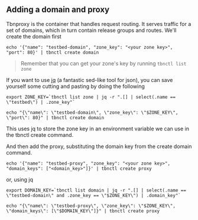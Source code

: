 ## Adding a domain and proxy

Tbnproxy is the container that handles request routing. It serves traffic for a
set of domains, which in turn contain release groups and routes. We'll create
the domain first

```shell
echo '{"name": "testbed-domain", "zone_key": "<your zone key>", "port": 80}' | tbnctl create domain
```

> Remember that you can get your zone's key by running `tbnctl list zone`

If you want to use [jq](https://stedolan.github.io/jq/) (a fantastic
sed-like tool for json), you can save
yourself some cutting and pasting by doing the following

```shell
export ZONE_KEY=`tbnctl list zone | jq -r ".[] | select(.name == \"testbed\") | .zone_key"`

echo "{\"name\": \"testbed-domain\", \"zone_key\": \"$ZONE_KEY\", \"port\": 80}" | tbnctl create domain
```

This uses jq to store the zone key in an environment variable we can
use in the tbnctl create command.

And then add the proxy, substituting the domain key from the create domain
command.

```shell
echo '{"name": "testbed-proxy", "zone_key": "<your zone key>", "domain_keys": ["<domain_key>"]}' | tbnctl create proxy
```

or, using jq

```shell
export DOMAIN_KEY=`tbnctl list domain | jq -r ".[] | select(.name == \"testbed-domain\" and .zone_key == \"$ZONE_KEY\") | .domain_key"`

echo "{\"name\": \"testbed-proxy\", \"zone_key\": \"$ZONE_KEY\", \"domain_keys\": [\"$DOMAIN_KEY\"]}" | tbnctl create proxy
```
